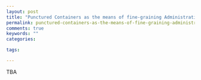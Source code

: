 ```yaml
---
layout: post
title: "Punctured Containers as the means of fine-graining Administrative Permissions"
permalink: punctured-containers-as-the-means-of-fine-graining-administrative-permissions
comments: true
keywords: ""
categories:

tags:

---
```


TBA
